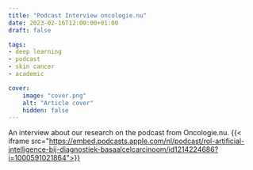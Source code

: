 ```yaml
---
title: "Podcast Interview oncologie.nu"
date: 2023-02-16T12:00:00+01:00
draft: false

tags:
- deep learning
- podcast
- skin cancer
- academic

cover:
    image: "cover.png"
    alt: "Article cover"
    hidden: false
---
```

An interview about our research on the podcast from Oncologie.nu. 
{{< iframe src="https://embed.podcasts.apple.com/nl/podcast/rol-artificial-intelligence-bij-diagnostiek-basaalcelcarcinoom/id1214224686?i=1000591021864">}}